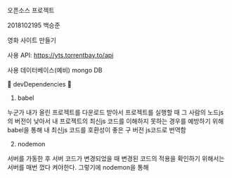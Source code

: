 오픈소스 프로젝트

2018102195 백승준

영화 사이트 만들기

사용 API: https://yts.torrentbay.to/api

사용 데이터베이스(예비) mongo DB

📢 devDependencies 📢

1. babel

누군가 내가 올린 프로젝트를 다운로드 받아서 프로젝트를 실행할 때 그 사람의
노드js의 버전이 낮아서 내 프로젝트의 최신js 코드를 이해하지 못하는 경우를 예방하기 위해
babel을 통해 내 최신js 코드를 호환성이 좋은 구 버전 js코드로 번역함

2. nodemon

서버를 가동한 후 서버 코드가 변경되었을 때 변경된 코드의 적용을 확인하기 위해서는
서버를 매번 껐다 켜야한다. 그렇기에 nodemon을 통해 